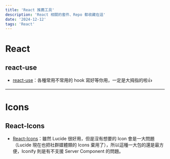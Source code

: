 ```yaml
---
title: 'React 推薦工具'
description: 'React 相關的套件、Repo 都收藏在這'
date: '2024-12-12'
tags: 'React'
---
```


# React

## react-use
- [react-use](https://github.com/streamich/react-use)：各種常用不常用的 hook 寫好等你用，一定是大拇指的啦👍

---
# Icons

## React-Icons
- [React-Icons](https://react-icons.github.io/react-icons/)：雖然 Lucide 很好用，但是沒有想要的 Icon 會是一大問題（Lucide 現在也把社群媒體類的 Icons 棄用了），所以這種一大包的還是最方便，Iconify 則是有不支援 Server Component 的問題。

